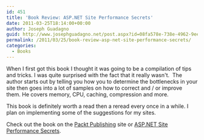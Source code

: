 ```yaml
---
id: 451
title: 'Book Review: ASP.NET Site Performance Secrets'
date: 2011-03-25T18:14:00+00:00
author: Joseph Guadagno
guid: http://www.josephguadagno.net/post.aspx?id=08fa578e-738e-4962-9ee7-2e2681aac3c9
permalink: /2011/03/25/book-review-asp-net-site-performance-secrets/
categories:
  - Books
---
```

When I first got this book I thought it was going to be a compilation of tips and tricks. I was quite surprised with the fact that it really wasn't.  The author starts out by telling you how you to determine the bottlenecks in your site then goes into a lot of samples on how to correct and / or improve them. He covers memory, CPU, caching, compression and more.  

This book is definitely worth a read then a reread every once in a while. I plan on implementing some of the suggestions for my sites.

Check out the book on the [Packt Publishing](https://www.packtpub.com/asp-net-site-performance-secrets/book) site or [ASP.NET Site Performance Secrets](http://www.amazon.com/gp/product/1849690685/ref=as_li_ss_tl?ie=UTF8&tag=beyondthebasic0e&linkCode=as2&camp=1789&creative=390957&creativeASIN=1849690685).
